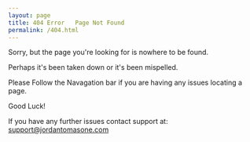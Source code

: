 ```yaml
---
layout: page
title: 404 Error   Page Not Found
permalink: /404.html
---
```


Sorry, but the page you're looking for is nowhere to be found.

Perhaps it's been taken down or it's been mispelled.

Please Follow the Navagation bar if you are having any issues locating a page.

Good Luck!

If you have any further issues contact support at: support@jordantomasone.com
